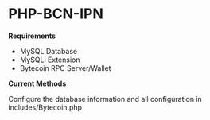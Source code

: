 # PHP-BCN-IPN

<strong> Requirements </strong>
<ul>
  <li> MySQL Database </li>
  <li> MySQLi Extension </li>
  <li> Bytecoin RPC Server/Wallet </li>
</ul>

<strong> Current Methods </strong>
<p>Configure the database information and all configuration in includes/Bytecoin.php</p>




